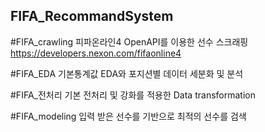 ## FIFA_RecommandSystem

#FIFA_crawling
피파온라인4 OpenAPI를 이용한 선수 스크래핑
https://developers.nexon.com/fifaonline4

#FIFA_EDA
기본통계값 EDA와 포지션별 데이터 세분화 및 분석

#FIFA_전처리
기본 전처리 및 강화를 적용한 Data transformation

#FIFA_modeling
입력 받은 선수를 기반으로 최적의 선수를 검색
